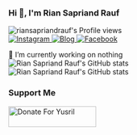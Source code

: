 ### Hi 👋, I'm Rian Sapriand Rauf

![riansapriandrauf's Profile views](https://komarev.com/ghpvc/?username=riansapriandrauf&style=flat&color=blueviolet)<br>
<a href="https://instagram.com/sapriandrf" target="_blank" >
    <img src="https://img.shields.io/badge/Instagram-%23E4405F.svg?&style=flat&logo=instagram&logoColor=white" alt="Instagram">
</a>
<a href="https://rianrauf.my.id/" target="_blank" >
    <img src="https://img.shields.io/badge/Blog-FF8800.svg?&style=flat&logo=blogger&logoColor=white" alt="Blog">
</a>
<a href="https://facebook.com/rian.s.5249349" target="_blank" >
    <img src="https://img.shields.io/badge/Facebook-%231877F2.svg?&style=flat&logo=facebook&logoColor=white" alt="Facebook">
</a>

🔭 I’m currently working on nothing<br>
![Rian Sapriand Rauf's GitHub stats](https://github-readme-stats.vercel.app/api?username=riansapriandrauf&show_icons=true&theme=tokyonight)<br>
![Rian Sapriand Rauf's GitHub stats](https://github-readme-stats.vercel.app/api/top-langs/?username=riansapriandrauf&theme=tokyonight&hide_border=false&layout=compact)

### Support Me

<a href="https://saweria.co/riansapriandrauf" target="_blank">
    <img src="https://user-images.githubusercontent.com/26188697/180601310-e82c63e4-412b-4c36-b7b5-7ba713c80380.png" alt="Donate For Yusril" height="41" width="174">
</a>
